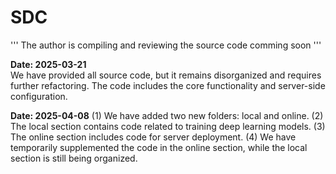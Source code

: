 # SDC
''' 
The author is compiling and reviewing the source code
comming soon
'''

**Date: 2025-03-21**  
We have provided all source code, but it remains disorganized and requires further refactoring.
The code includes the core functionality and server-side configuration.

**Date: 2025-04-08**
(1) We have added two new folders: local and online.
(2) The local section contains code related to training deep learning models.
(3) The online section includes code for server deployment.
(4) We have temporarily supplemented the code in the online section, while the local section is still being organized.